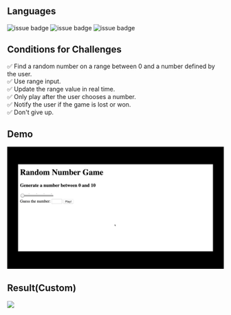 ## Languages

![issue badge](https://img.shields.io/badge/language-HTML5-orange.svg)
![issue badge](https://img.shields.io/badge/language-CSS-informational.svg)
![issue badge](https://img.shields.io/badge/language-JS-yellow.svg)

## Conditions for Challenges

✅ Find a  random number on a range between 0 and a number defined by the user.    
✅ Use range input.  
✅ Update the range value in real time.  
✅ Only play after the user chooses a number.  
✅ Notify the user if the game is lost or won.  
✅ Don't give up.

## Demo

<img src="demo.gif" width="700" heigth="400">

## Result(Custom)

<img src="demogif.gif" width="700" heigth="400">
